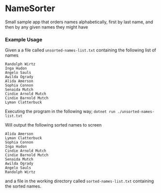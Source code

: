 # NameSorter
Small sample app that orders names alphabetically, first by last name, and then by any given names they might have

### Example Usage
Given a a file called `unsorted-names-list.txt` containing the following list of names
```
Randolph Wirtz
Inga Hudon
Angelo Sauls
Awilda Ogrady
Alida Amerson
Sophia Connon
Senaida Mutch
Cindie Arnold Mutch
Cindie Barnold Mutch
Lyman Clatterbuck
```
Executing the program in the following way;
`dotnet run ./unsorted-names-list.txt`

Will output the following sorted names to screen
```
Alida Amerson
Lyman Clatterbuck
Sophia Connon
Inga Hudon
Cindie Arnold Mutch
Cindie Barnold Mutch
Senaida Mutch
Awilda Ogrady
Angelo Sauls
Randolph Wirtz
```
and a file in the working directory called `sorted-names-list.txt` containing the sorted names.

